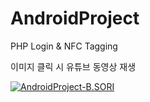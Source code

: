 # AndroidProject
PHP Login &amp; NFC Tagging

이미지 클릭 시 유튜브 동영상 재생

[![AndroidProject-B.SORI](https://user-images.githubusercontent.com/70894372/191697398-755cea8e-a8dd-41df-9b3a-03f04197cd61.png)](https://www.youtube.com/watch?v=ABxqoIRNgns)
